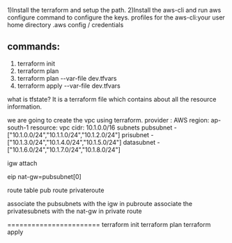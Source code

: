 1)Install the terraform and setup the path.
2)Install the aws-cli and run aws configure command to configure the keys. 
profiles for the aws-cli:your user home directory .aws
config / credentials


commands:
-----------------
1. terraform init
2. terraform plan
3. terraform plan --var-file dev.tfvars
4. terraform apply --var-file dev.tfvars

what is tfstate?
It is a terraform file which contains about all the resource information.

we are going to create the vpc using terraform.
provider : AWS
region: ap-south-1
resource: vpc
cidr: 10.1.0.0/16
subnets
pubsubnet - ["10.1.0.0/24","10.1.1.0/24","10.1.2.0/24"]
prisubnet - ["10.1.3.0/24","10.1.4.0/24","10.1.5.0/24"]
datasubnet - ["10.1.6.0/24","10.1.7.0/24","10.1.8.0/24"]

igw
attach

eip
nat-gw=pubsubnet[0]

route table
pub route
privateroute

associate the pubsubnets with the igw in pubroute
associate the privatesubnets with the nat-gw in private route



=======================
terraform init
terraform plan 
terraform apply